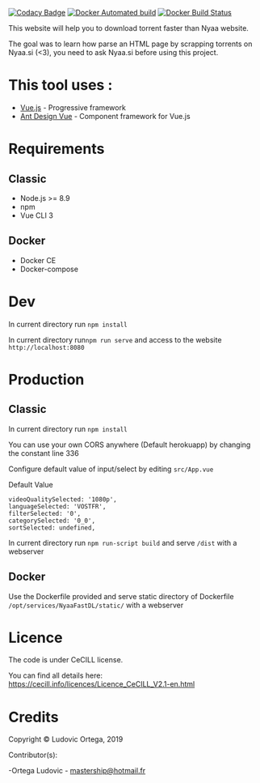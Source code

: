 [![Codacy Badge](https://api.codacy.com/project/badge/Grade/e419ff6103814666b24b69c2fdf36ed6)](https://app.codacy.com/app/M0NsTeRRR/NyaaFastDL?utm_source=github.com&utm_medium=referral&utm_content=M0NsTeRRR/NyaaFastDL&utm_campaign=Badge_Grade_Dashboard)
[![Docker Automated build](https://img.shields.io/docker/cloud/automated/monsterrr/nyaafastdl?style=flat-square)](https://hub.docker.com/r/monsterrr/nyaafastdl)
[![Docker Build Status](https://img.shields.io/docker/cloud/build/monsterrr/nyaafastdl?style=flat-square)](https://hub.docker.com/r/monsterrr/nyaafastdl)

This website will help you to download torrent faster than Nyaa website.

The goal was to learn how parse an HTML page by scrapping torrents on Nyaa.si (<3), you need to ask Nyaa.si before using this project.

# This tool uses :

* [Vue.js](https://vuejs.org/) - Progressive framework
* [Ant Design Vue](https://vue.ant.design/) - Component framework for Vue.js

# Requirements
## Classic
* Node.js >= 8.9
* npm
* Vue CLI 3

## Docker
- Docker CE
- Docker-compose

# Dev
In current directory run `npm install` 

In current directory run`npm run serve` and access to the website `http://localhost:8080`

# Production
## Classic
In current directory run `npm install` 

You can use your own CORS anywhere (Default herokuapp) by changing the constant line 336

Configure default value of input/select by editing `src/App.vue`

Default Value
~~~~
videoQualitySelected: '1080p',
languageSelected: 'VOSTFR',
filterSelected: '0',
categorySelected: '0_0',
sortSelected: undefined,
~~~~

In current directory run `npm run-script build` and serve `/dist` with a webserver

## Docker

Use the Dockerfile provided and serve static directory of Dockerfile `/opt/services/NyaaFastDL/static/` with a webserver

# Licence

The code is under CeCILL license.

You can find all details here: https://cecill.info/licences/Licence_CeCILL_V2.1-en.html

# Credits

Copyright © Ludovic Ortega, 2019

Contributor(s):

-Ortega Ludovic - mastership@hotmail.fr
